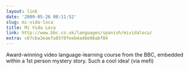 ```yaml
---
layout: link
date: '2009-05-26 08:11:52'
slug: mi-vida-loca
title: Mi Vida Loca
link: http://www.bbc.co.uk/languages/spanish/mividaloca/
extra: c67cba3eaefa85f0feeb4ad8e96abf84
---
```


Award-winning video language-learning course from the BBC, embedded within a 1st person mystery story. Such a cool idea! (via mefi)